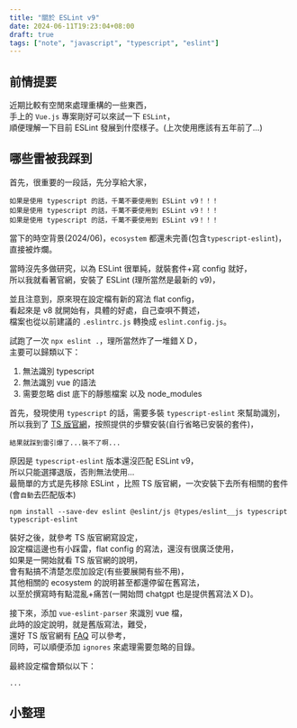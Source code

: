 ```yaml
---
title: "關於 ESLint v9"
date: 2024-06-11T19:23:04+08:00
draft: true
tags: ["note", "javascript", "typescript", "eslint"]
---
```


## 前情提要

近期比較有空閒來處理重構的一些東西，  
手上的 `Vue.js` 專案剛好可以來試一下 `ESLint`，  
順便理解一下目前 ESLint 發展到什麼樣子。(上次使用應該有五年前了...)  

## 哪些雷被我踩到

首先，很重要的一段話，先分享給大家，
```
如果是使用 typescript 的話，千萬不要使用到 ESLint v9！！！
如果是使用 typescript 的話，千萬不要使用到 ESLint v9！！！
如果是使用 typescript 的話，千萬不要使用到 ESLint v9！！！
```

當下的時空背景(2024/06)，`ecosystem` 都還未完善(包含`typescript-eslint`)，直接被炸爛。  

當時沒先多做研究，以為 ESLint 很單純，就裝套件+寫 config 就好，  
所以我就看著官網，安裝了 ESLint (理所當然是最新的 v9)，

並且注意到，原來現在設定檔有新的寫法 flat config，  
看起來是 v8 就開始有，具體的好處，自己查唄不贅述，  
檔案也從以前建議的 `.eslintrc.js` 轉換成 `eslint.config.js`。  

試跑了一次 `npx eslint .`，理所當然炸了一堆錯ＸＤ，  
主要可以歸類以下：
1. 無法識別 typescript
2. 無法識別 vue 的語法
3. 需要忽略 dist 底下的靜態檔案 以及 node_modules

首先，發現使用 `typescript` 的話，需要多裝 `typescript-eslint` 來幫助識別，
所以我到了 [TS 版官網](https://typescript-eslint.io/getting-started/)，按照提供的步驟安裝(自行省略已安裝的套件)，
```
結果就踩到雷引爆了...裝不了啊...
```
原因是 `typescript-eslint` 版本還沒匹配 ESLint v9，  
所以只能選擇退版，否則無法使用...  
最簡單的方式是先移除 ESLint ，比照 TS 版官網，一次安裝下去所有相關的套件(會`自動`去匹配版本)
```
npm install --save-dev eslint @eslint/js @types/eslint__js typescript typescript-eslint
```

裝好之後，就參考 TS 版官網寫設定，  
設定檔這邊也有小踩雷，flat config 的寫法，還沒有很廣泛使用，  
如果是一開始就看 TS 版官網的說明，  
會有點搞不清楚怎麼加設定(有些要展開有些不用)，  
其他相關的 ecosystem 的說明甚至都還停留在舊寫法，  
以至於撰寫時有點混亂+痛苦(一開始問 chatgpt 也是提供舊寫法ＸＤ)。  

接下來，添加 `vue-eslint-parser` 來識別 vue 檔，  
此時的設定說明，就是舊版寫法，難受，  
還好 TS 版官網有 [FAQ](https://typescript-eslint.io/troubleshooting/#i-am-running-into-errors-when-parsing-typescript-in-my-vue-files) 可以參考，  
同時，可以順便添加 `ignores` 來處理需要忽略的目錄。  

最終設定檔會類似以下：
```
...
```

## 小整理
